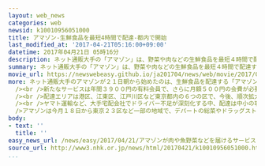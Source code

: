 ```yaml
---
layout: web_news
categories: web
newsid: k10010956051000
title: アマゾン-生鮮食品を最短4時間で配達-都内で開始
last_modified_at: '2017-04-21T05:16:00+09:00'
datetime: 2017年04月21日 05時16分
description: ネット通販大手の「アマゾン」は、野菜や肉などの生鮮食品を最短４時間で配達するサービスを２１日から都内でスタートさせ、すでにネットスーパーを手がけている流通大手などとの競争が激しくなりそうです。
summary: ネット通販大手の「アマゾン」は、野菜や肉などの生鮮食品を最短４時間で配達するサービスを２１日から都内でスタートさせ、すでにネットスーパーを手がけている流通大手などとの競争が激しくなりそうです。
movie_url: https://newswebeasy.github.io/ja201704/news/web/movie/2017/04/21/k10010956051000.mp4
more: ネット通販大手のアマゾンが２１日朝から始めたのは、生鮮食品を配達する「アマゾンフレッシュ」で、世界ではアメリカ、イギリスに続いて３か国目となります。<br
  /><br />新たなサービスは年間３９００円の有料会員で、さらに月額５００円の会費が必要となりますが、野菜や肉、果物など１万７０００点を超える生鮮食品を扱うとしています。<br
  /><br />配達エリアは港区、江東区、江戸川区など東京都内の６つの区で、今後、順次拡大していく方針で、料金は１回５００円、６０００円以上購入すると無料で利用できるということです。<br
  /><br />ヤマト運輸など、大手宅配会社でドライバー不足が深刻化する中、配達は中小の事業者に委託し注文から最短４時間で届けるとしています。<br /><br
  />アマゾンは今月１８日から東京２３区など一部の地域で、デパートの総菜やドラッグストアの化粧品などを配達するサービスを始めていて、今回のサービス拡充ですでにネットスーパーを手がけている流通大手などとの競争が激しくなりそうです。
body:
- text: ''
  title: ''
easy_news_url: /news/easy/2017/04/21/アマゾンが肉や魚野菜などを届けるサービスを始める/
source_url: http://www3.nhk.or.jp/news/html/20170421/k10010956051000.html
...
```

